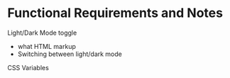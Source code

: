 # Functional Requirements and Notes

Light/Dark Mode toggle
- what HTML markup 
- Switching between light/dark mode

CSS Variables